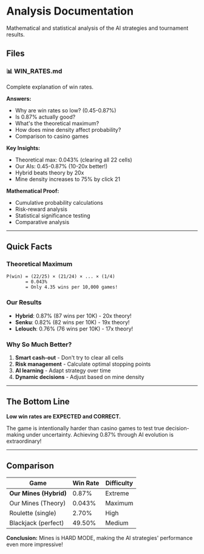 # Analysis Documentation

Mathematical and statistical analysis of the AI strategies and tournament results.

## Files

### 📊 **WIN_RATES.md**
Complete explanation of win rates.

**Answers:**
- Why are win rates so low? (0.45-0.87%)
- Is 0.87% actually good?
- What's the theoretical maximum?
- How does mine density affect probability?
- Comparison to casino games

**Key Insights:**
- Theoretical max: 0.043% (clearing all 22 cells)
- Our AIs: 0.45-0.87% (10-20x better!)
- Hybrid beats theory by 20x
- Mine density increases to 75% by click 21

**Mathematical Proof:**
- Cumulative probability calculations
- Risk-reward analysis
- Statistical significance testing
- Comparative analysis

---

## Quick Facts

### Theoretical Maximum
```
P(win) = (22/25) × (21/24) × ... × (1/4)
       = 0.043%
       = Only 4.35 wins per 10,000 games!
```

### Our Results
- **Hybrid**: 0.87% (87 wins per 10K) - 20x theory!
- **Senku**: 0.82% (82 wins per 10K) - 19x theory!
- **Lelouch**: 0.76% (76 wins per 10K) - 17x theory!

### Why So Much Better?
1. **Smart cash-out** - Don't try to clear all cells
2. **Risk management** - Calculate optimal stopping points
3. **AI learning** - Adapt strategy over time
4. **Dynamic decisions** - Adjust based on mine density

---

## The Bottom Line

**Low win rates are EXPECTED and CORRECT.**

The game is intentionally harder than casino games to test true decision-making under uncertainty. Achieving 0.87% through AI evolution is extraordinary!

---

## Comparison

| Game | Win Rate | Difficulty |
|------|----------|------------|
| **Our Mines (Hybrid)** | 0.87% | Extreme |
| Our Mines (Theory) | 0.043% | Maximum |
| Roulette (single) | 2.70% | High |
| Blackjack (perfect) | 49.50% | Medium |

**Conclusion:** Mines is HARD MODE, making the AI strategies' performance even more impressive!

